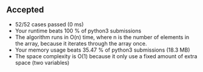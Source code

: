 Accepted
--------

-   52/52 cases passed (0 ms)
-   Your runtime beats 100 % of python3 submissions
-   The algorithm runs in O(n) time, where n is the number of elements in the array, because it iterates through the array once.
-   Your memory usage beats 35.47 % of python3 submissions (18.3 MB)
-   The space complexity is O(1) because it only use a fixed amount of extra space (two variables)